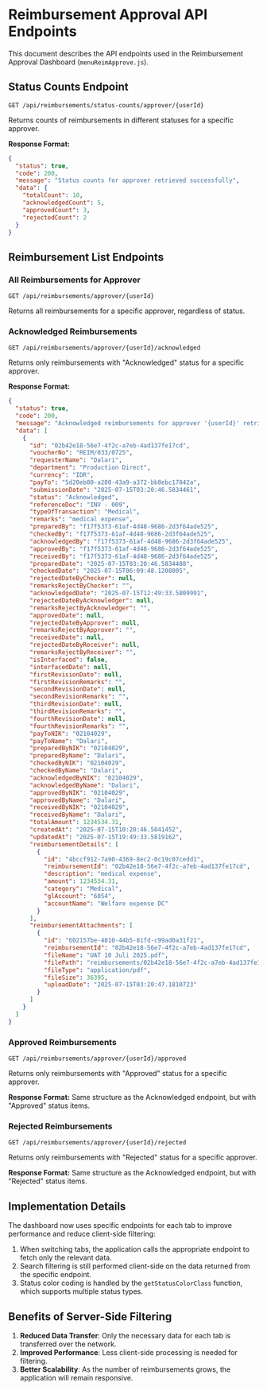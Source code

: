 # Reimbursement Approval API Endpoints

This document describes the API endpoints used in the Reimbursement Approval Dashboard (`menuReimApprove.js`).

## Status Counts Endpoint

```
GET /api/reimbursements/status-counts/approver/{userId}
```

Returns counts of reimbursements in different statuses for a specific approver.

**Response Format:**
```json
{
  "status": true,
  "code": 200,
  "message": "Status counts for approver retrieved successfully",
  "data": {
    "totalCount": 10,
    "acknowledgedCount": 5,
    "approvedCount": 3,
    "rejectedCount": 2
  }
}
```

## Reimbursement List Endpoints

### All Reimbursements for Approver

```
GET /api/reimbursements/approver/{userId}
```

Returns all reimbursements for a specific approver, regardless of status.

### Acknowledged Reimbursements

```
GET /api/reimbursements/approver/{userId}/acknowledged
```

Returns only reimbursements with "Acknowledged" status for a specific approver.

**Response Format:**
```json
{
  "status": true,
  "code": 200,
  "message": "Acknowledged reimbursements for approver '{userId}' retrieved successfully",
  "data": [
    {
      "id": "02b42e18-56e7-4f2c-a7eb-4ad137fe17cd",
      "voucherNo": "REIM/033/0725",
      "requesterName": "Dalari",
      "department": "Production Direct",
      "currency": "IDR",
      "payTo": "5d20eb00-a280-43a9-a372-bb8ebc17842a",
      "submissionDate": "2025-07-15T03:20:46.5834461",
      "status": "Acknowledged",
      "referenceDoc": "INV - 009",
      "typeOfTransaction": "Medical",
      "remarks": "medical expense",
      "preparedBy": "f17f5373-61af-4d48-9686-2d3f64ade525",
      "checkedBy": "f17f5373-61af-4d48-9686-2d3f64ade525",
      "acknowledgedBy": "f17f5373-61af-4d48-9686-2d3f64ade525",
      "approvedBy": "f17f5373-61af-4d48-9686-2d3f64ade525",
      "receivedBy": "f17f5373-61af-4d48-9686-2d3f64ade525",
      "preparedDate": "2025-07-15T03:20:46.5834488",
      "checkedDate": "2025-07-15T06:09:48.1208005",
      "rejectedDateByChecker": null,
      "remarksRejectByChecker": "",
      "acknowledgedDate": "2025-07-15T12:49:33.5809991",
      "rejectedDateByAcknowledger": null,
      "remarksRejectByAcknowledger": "",
      "approvedDate": null,
      "rejectedDateByApprover": null,
      "remarksRejectByApprover": "",
      "receivedDate": null,
      "rejectedDateByReceiver": null,
      "remarksRejectByReceiver": "",
      "isInterfaced": false,
      "interfacedDate": null,
      "firstRevisionDate": null,
      "firstRevisionRemarks": "",
      "secondRevisionDate": null,
      "secondRevisionRemarks": "",
      "thirdRevisionDate": null,
      "thirdRevisionRemarks": "",
      "fourthRevisionDate": null,
      "fourthRevisionRemarks": "",
      "payToNIK": "02104029",
      "payToName": "Dalari",
      "preparedByNIK": "02104029",
      "preparedByName": "Dalari",
      "checkedByNIK": "02104029",
      "checkedByName": "Dalari",
      "acknowledgedByNIK": "02104029",
      "acknowledgedByName": "Dalari",
      "approvedByNIK": "02104029",
      "approvedByName": "Dalari",
      "receivedByNIK": "02104029",
      "receivedByName": "Dalari",
      "totalAmount": 1234534.31,
      "createdAt": "2025-07-15T10:20:46.5841452",
      "updatedAt": "2025-07-15T19:49:33.5819162",
      "reimbursementDetails": [
        {
          "id": "4bccf912-7a90-4369-8ec2-0c19c07cedd1",
          "reimbursementId": "02b42e18-56e7-4f2c-a7eb-4ad137fe17cd",
          "description": "medical expense",
          "amount": 1234534.31,
          "category": "Medical",
          "glAccount": "6054",
          "accountName": "Welfare expense DC"
        }
      ],
      "reimbursementAttachments": [
        {
          "id": "602157be-4810-44b5-81fd-c99ad0a31f21",
          "reimbursementId": "02b42e18-56e7-4f2c-a7eb-4ad137fe17cd",
          "fileName": "UAT 10 Juli 2025.pdf",
          "filePath": "reimbursements/02b42e18-56e7-4f2c-a7eb-4ad137fe17cd/f8716471-c261-4a9e-a832-6c8643a06a9d_UAT 10 Juli 2025.pdf",
          "fileType": "application/pdf",
          "fileSize": 36395,
          "uploadDate": "2025-07-15T03:20:47.1810723"
        }
      ]
    }
  ]
}
```

### Approved Reimbursements

```
GET /api/reimbursements/approver/{userId}/approved
```

Returns only reimbursements with "Approved" status for a specific approver.

**Response Format:** Same structure as the Acknowledged endpoint, but with "Approved" status items.

### Rejected Reimbursements

```
GET /api/reimbursements/approver/{userId}/rejected
```

Returns only reimbursements with "Rejected" status for a specific approver.

**Response Format:** Same structure as the Acknowledged endpoint, but with "Rejected" status items.

## Implementation Details

The dashboard now uses specific endpoints for each tab to improve performance and reduce client-side filtering:

1. When switching tabs, the application calls the appropriate endpoint to fetch only the relevant data.
2. Search filtering is still performed client-side on the data returned from the specific endpoint.
3. Status color coding is handled by the `getStatusColorClass` function, which supports multiple status types.

## Benefits of Server-Side Filtering

1. **Reduced Data Transfer**: Only the necessary data for each tab is transferred over the network.
2. **Improved Performance**: Less client-side processing is needed for filtering.
3. **Better Scalability**: As the number of reimbursements grows, the application will remain responsive. 